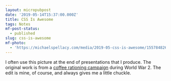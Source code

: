 ```yaml
---
layout: micropubpost
date: '2019-05-14T15:37:00.000Z'
title: CSS Is Awesome
tags: Notes
mf-post-status:
  - published
slug: css-is-awesome
mf-photo:
  - 'https://michaelspellacy.com/media/2019-05-css-is-awesome/1557848269123.jpg'
---
```

I often use this picture at the end of presentations that I produce. The original work is from a [coffee rationing campaign](https://www.coffeecrossroads.com/coffee-history/u-s-coffee-rationing-in-world-war-ii) during World War 2. The edit is mine, of course, and always gives me a little chuckle.
